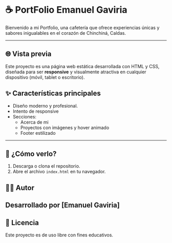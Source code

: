 # ☕ PortFolio Emanuel Gaviria

Bienvenido a mi Portfolio, una cafetería que ofrece experiencias únicas y sabores inigualables en el corazón de Chinchiná, Caldas.

---

## 🌐 Vista previa

Este proyecto es una página web estática desarrollada con HTML y CSS, diseñada para ser **responsive** y visualmente atractiva en cualquier dispositivo (móvil, tablet o escritorio).


## ✨ Características principales

- Diseño moderno y profesional.
- Intento de responsive
- Secciones:
  - Acerca de mi
  - Proyectos con imágenes y hover animado
  - Footer estilizado

---

## 🚀 ¿Cómo verlo?

1. Descarga o clona el repositorio.
2. Abre el archivo `index.html` en tu navegador.


## 🧑‍💻 Autor

Desarrollado por [Emanuel Gaviria]  
---

## 📝 Licencia

Este proyecto es de uso libre con fines educativos.
